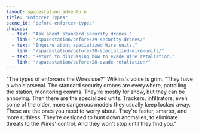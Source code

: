 ```yaml
---
layout: spacestation_adventure
title: "Enforcer Types"
scene_id: "before-enforcer-types"
choices:
  - text: "Ask about standard security drones."
    link: "/spacestation/before/29-security-drones/"
  - text: "Inquire about specialized Wire units."
    link: "/spacestation/before/30-specialized-wire-units/"
  - text: "Return to discussing how to evade Wire retaliation."
    link: "/spacestation/before/28-evade-retaliation/"
---
```


"The types of enforcers the Wires use?" Wilkins's voice is grim. "They have a whole arsenal. The standard security drones are everywhere, patrolling the station, monitoring comms. They're mostly for show, but they can be annoying. Then there are the specialized units. Trackers, infiltrators, even some of the older, more dangerous models they usually keep locked away. These are the ones you need to worry about. They're faster, smarter, and more ruthless. They're designed to hunt down anomalies, to eliminate threats to the Wires' control. And they won't stop until they find you."
